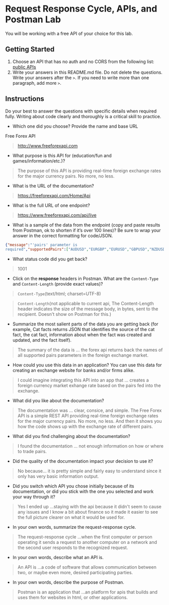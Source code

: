 # Request Response Cycle, APIs, and Postman Lab

You will be working with a free API of your choice for this lab.

## Getting Started

1. Choose an API that has no auth and no CORS from the following list: [public APIs](https://github.com/public-apis/public-apis)
1. Write your answers in this README.md file. Do not delete the questions. Write your answers after the `>`. If you need to write more than one paragraph, add more `>`.

## Instructions

Do your best to answer the questions with specific details when required fully. Writing about code clearly and thoroughly is a critical skill to practice. 

- Which one did you choose? Provide the name and base URL

Free Forex API
> http://www.freeforexapi.com

- What purpose is this API for (education/fun and games/information/etc.)?

> The purpose of this API is providing real-time foreign exchange rates for the major currency pairs. No more, no less.

- What is the URL of the documentation?

> https://freeforexapi.com/Home/Api

- What is the full URL of one endpoint?

> https://www.freeforexapi.com/api/live

- What is a sample of the data from the endpoint (copy and paste results from Postman, ok to shorten if it’s over 100 lines)? Be sure to wrap your answer in the correct formatting for code/JSON.

```json
{"message":"'pairs' parameter is
required","supportedPairs":["AUDUSD","EURGBP","EURUSD","GBPUSD","NZDUSD","USDAED","USDAFN","USDALL","USDAMD","USDANG","USDAOA","USDARS","USDATS","USDAUD","USDAWG","USDAZM","USDAZN","USDBAM","USDBBD","USDBDT","USDBEF","USDBGN","USDBHD","USDBIF","USDBMD","USDBND","USDBOB","USDBRL","USDBSD","USDBTN","USDBWP","USDBYN","USDBYR","USDBZD","USDCAD","USDCDF","USDCHF","USDCLP","USDCNH","USDCNY","USDCOP","USDCRC","USDCUC","USDCUP","USDCVE","USDCYP","USDCZK","USDDEM","USDDJF","USDDKK","USDDOP","USDDZD","USDEEK","USDEGP","USDERN","USDESP","USDETB","USDEUR","USDFIM","USDFJD","USDFKP","USDFRF","USDGBP","USDGEL","USDGGP","USDGHC","USDGHS","USDGIP","USDGMD","USDGNF","USDGRD","USDGTQ","USDGYD","USDHKD","USDHNL","USDHRK","USDHTG","USDHUF","USDIDR","USDIEP","USDILS","USDIMP","USDINR","USDIQD","USDIRR","USDISK","USDITL","USDJEP","USDJMD","USDJOD","USDJPY","USDKES","USDKGS","USDKHR","USDKMF","USDKPW","USDKRW","USDKWD","USDKYD","USDKZT","USDLAK","USDLBP","USDLKR","USDLRD","USDLSL","USDLTL","USDLUF","USDLVL","USDLYD","USDMAD","USDMDL","USDMGA","USDMGF","USDMKD","USDMMK","USDMNT","USDMOP","USDMRO","USDMRU","USDMTL","USDMUR","USDMVR","USDMWK","USDMXN","USDMYR","USDMZM","USDMZN","USDNAD","USDNGN","USDNIO","USDNLG","USDNOK","USDNPR","USDNZD","USDOMR","USDPAB","USDPEN","USDPGK","USDPHP","USDPKR","USDPLN","USDPTE","USDPYG","USDQAR","USDROL","USDRON","USDRSD","USDRUB","USDRWF","USDSAR","USDSBD","USDSCR","USDSDD","USDSDG","USDSEK","USDSGD","USDSHP","USDSIT","USDSKK","USDSLL","USDSOS","USDSPL","USDSRD","USDSRG","USDSTD","USDSTN","USDSVC","USDSYP","USDSZL","USDTHB","USDTJS","USDTMM","USDTMT","USDTND","USDTOP","USDTRL","USDTRY","USDTTD","USDTVD","USDTWD","USDTZS","USDUAH","USDUGX","USDUSD","USDUYU","USDUZS","USDVAL","USDVEB","USDVEF","USDVES","USDVND","USDVUV","USDWST","USDXAF","USDXAG","USDXAU","USDXBT","USDXCD","USDXDR","USDXOF","USDXPD","USDXPF","USDXPT","USDYER","USDZAR","USDZMK","USDZMW","USDZWD"],"code":1001}

```

- What status code did you get back?

> 1001

- Click on the **response** headers in Postman. What are the `Content-Type` and `Content-Length` (provide exact values)?

> `Content-Type`(text/html; charset=UTF-8)

> `Content-Length`(not applicable to current api, The Content-Length header indicates the size of the message body, in bytes, sent to the recipient. Doesn't show on Postman for this.)

- Summarize the most salient parts of the data you are getting back (for example, Cat facts returns JSON that identifies the source of the cat fact, the cat fact, information about when the fact was created and updated, and the fact itself).

> The summary of the data is ...
    the forex api returns back the names of all supported pairs parameters in the foreign exchange market.

- How could you use this data in an application?
    You can use this data for creating an exchange website for banks and/or firms alike.

> I could imagine integrating this API into an app that ...
    creates a foreign currency market exhange rate based on the pairs fed into the exchange.

- What did you like about the documentation?

> The documentation was ...
    clear, consice, and simple. The Free Forex API is a simple REST API providing real-time foreign exchange rates for the major currency pairs. No more, no less. And then it shows you how the code shows up with the exchange rate of different pairs.

- What did you find challenging about the documentation?

> I found the documentation ...
    not enough information on how or where to trade pairs.

- Did the quality of the documentation impact your decision to use it?

> No because... it is pretty simple and fairly easy to understand since it only has very basic information output.

- Did you switch which API you chose initially because of its documentation, or did you stick with the one you selected and work your way through it?

> Yes I ended up ...staying with the api because it didn't seem to cause any issues and I know a bit about finance so it made it easier to see the full picture clearer on what it would be used for.
    
- In your own words, summarize the request-response cycle.

> The request-response cycle ...when the first computer or person operating it sends a request to another computer on a network and the second user responds to the recognized request.

- In your own words, describe what an API is.

> An API is ...a code of software that allows communication between two, or maybe even more, desired participating parties.

- In your own words, describe the purpose of Postman.

> Postman is an application that ...an platform for apis that builds and uses them for websites in html, or other applications.
